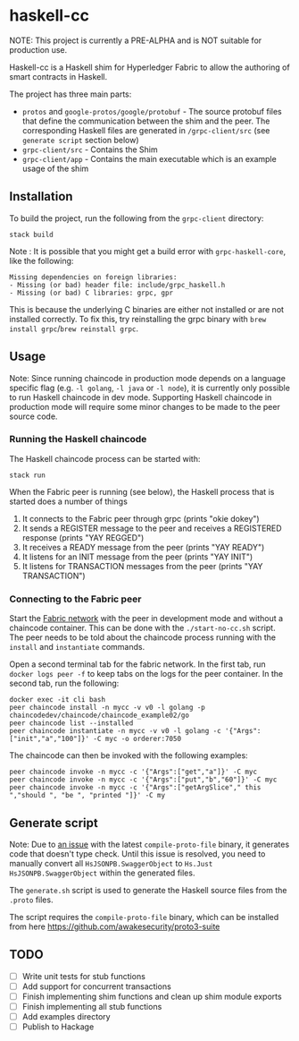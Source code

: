 # haskell-cc

NOTE: This project is currently a PRE-ALPHA and is NOT suitable for production use. 

Haskell-cc is a Haskell shim for Hyperledger Fabric to allow the authoring of smart contracts in Haskell.

The project has three main parts:
- `protos` and `google-protos/google/protobuf` - The source protobuf files that define the communication between the shim and the peer. The corresponding Haskell files are generated in `/grpc-client/src` (see `generate script` section below)
- `grpc-client/src` - Contains the Shim
- `grpc-client/app` - Contains the main executable which is an example usage of the shim

## Installation

To build the project, run the following from the `grpc-client` directory:

```
stack build
```

Note : It is possible that you might get a build error with `grpc-haskell-core`, like the following:

```
Missing dependencies on foreign libraries:
- Missing (or bad) header file: include/grpc_haskell.h
- Missing (or bad) C libraries: grpc, gpr
```

This is because the underlying C binaries are either not installed or are not installed correctly.
To fix this, try reinstalling the grpc binary with `brew install grpc`/`brew reinstall grpc`.

## Usage

Note: Since running chaincode in production mode depends on a language specific flag (e.g. `-l golang`, `-l java` or `-l node`), it is currently only possible to run Haskell chaincode in dev mode. Supporting Haskell chaincode in production mode will require some minor changes to be made to the peer source code.

### Running the Haskell chaincode

The Haskell chaincode process can be started with:

```
stack run
```

When the Fabric peer is running (see below), the Haskell process that is started does a number of things

1. It connects to the Fabric peer through grpc (prints "okie dokey")
2. It sends a REGISTER message to the peer and receives a REGISTERED response (prints "YAY REGGED")
3. It receives a READY message from the peer (prints "YAY READY")
4. It listens for an INIT message from the peer (prints "YAY INIT")
5. It listens for TRANSACTION messages from the peer (prints "YAY TRANSACTION")

### Connecting to the Fabric peer

Start the [Fabric network](https://github.ibm.com/chaincode-haskell/fabric-network) with the peer in development mode and without a chaincode container.
This can be done with the `./start-no-cc.sh` script.
The peer needs to be told about the chaincode process running with the `install` and `instantiate` commands.

Open a second terminal tab for the fabric network.
In the first tab, run `docker logs peer -f` to keep tabs on the logs for the peer container.
In the second tab, run the following:

```
docker exec -it cli bash
peer chaincode install -n mycc -v v0 -l golang -p chaincodedev/chaincode/chaincode_example02/go
peer chaincode list --installed
peer chaincode instantiate -n mycc -v v0 -l golang -c '{"Args":["init","a","100"]}' -C myc -o orderer:7050
```

The chaincode can then be invoked with the following examples:

```
peer chaincode invoke -n mycc -c '{"Args":["get","a"]}' -C myc
peer chaincode invoke -n mycc -c '{"Args":["put","b","60"]}' -C myc
peer chaincode invoke -n mycc -c '{"Args":["getArgSlice"," this ","should ", "be ", "printed "]}' -C my
```

## Generate script

Note: Due to [an issue](https://github.com/awakesecurity/proto3-suite/issues/119) with the latest `compile-proto-file` binary, it generates code that doesn't type check. Until this issue is resolved, you need to manually convert all `HsJSONPB.SwaggerObject` to `Hs.Just HsJSONPB.SwaggerObject` within the generated files.

The `generate.sh` script is used to generate the Haskell source files from the `.proto` files.

The script requires the `compile-proto-file` binary, which can be installed from here https://github.com/awakesecurity/proto3-suite

## TODO

- [ ] Write unit tests for stub functions
- [ ] Add support for concurrent transactions
- [ ] Finish implementing shim functions and clean up shim module exports
- [ ] Finish implementing all stub functions
- [ ] Add examples directory
- [ ] Publish to Hackage
